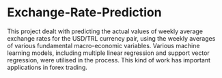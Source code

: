 # Exchange-Rate-Prediction
This project dealt with predicting the actual values of weekly average exchange rates for the USD/TRL currency pair, using the weekly averages of various fundamental macro-economic variables. Various machine learning models, including multiple linear regression and support vector regression, were utilised in the process. This kind of work has important applications in forex trading. 
